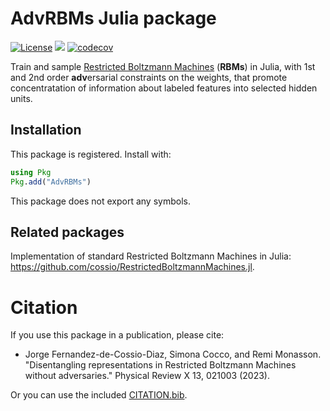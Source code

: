 # AdvRBMs Julia package

[![License](https://img.shields.io/badge/license-MIT-green.svg)](https://github.com/cossio/AdvRBMs.jl/blob/master/LICENSE.md)
![](https://github.com/cossio/AdvRBMs.jl/workflows/CI/badge.svg)
[![codecov](https://codecov.io/gh/cossio/AdvRBMs.jl/branch/master/graph/badge.svg?token=X9C4L2QCHH)](https://codecov.io/gh/cossio/AdvRBMs.jl)

Train and sample [Restricted Boltzmann Machines](https://en.wikipedia.org/wiki/Restricted_Boltzmann_machine) (**RBMs**) in Julia, with 1st and 2nd order **adv**ersarial constraints on the weights, that promote concentratation of information about labeled features into selected hidden units.

## Installation

This package is registered. Install with:

```julia
using Pkg
Pkg.add("AdvRBMs")
```

This package does not export any symbols.

## Related packages

Implementation of standard Restricted Boltzmann Machines in Julia: <https://github.com/cossio/RestrictedBoltzmannMachines.jl>.

# Citation

If you use this package in a publication, please cite:

* Jorge Fernandez-de-Cossio-Diaz, Simona Cocco, and Remi Monasson. "Disentangling representations in Restricted Boltzmann Machines without adversaries." Physical Review X 13, 021003 (2023).

Or you can use the included [CITATION.bib](https://github.com/cossio/RestrictedBoltzmannMachines.jl/blob/master/CITATION.bib).
